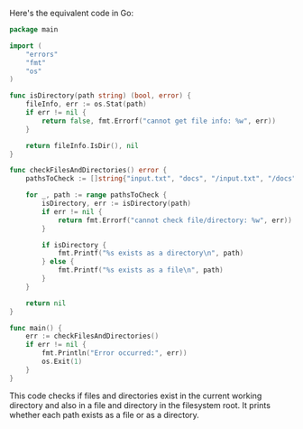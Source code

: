 Here's the equivalent code in Go:

```go
package main

import (
	"errors"
	"fmt"
	"os"
)

func isDirectory(path string) (bool, error) {
	fileInfo, err := os.Stat(path)
	if err != nil {
		return false, fmt.Errorf("cannot get file info: %w", err))
	}

	return fileInfo.IsDir(), nil
}

func checkFilesAndDirectories() error {
	pathsToCheck := []string{"input.txt", "docs", "/input.txt", "/docs"}}

	for _, path := range pathsToCheck {
		isDirectory, err := isDirectory(path)
		if err != nil {
			return fmt.Errorf("cannot check file/directory: %w", err))
		}

		if isDirectory {
			fmt.Printf("%s exists as a directory\n", path)
		} else {
			fmt.Printf("%s exists as a file\n", path)
		}
	}

	return nil
}

func main() {
	err := checkFilesAndDirectories()
	if err != nil {
		fmt.Println("Error occurred:", err))
		os.Exit(1)
	}
}
```

This code checks if files and directories exist in the current working directory and also in a file and directory in the filesystem root. It prints whether each path exists as a file or as a directory.

